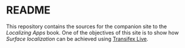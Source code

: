 # README

This repository contains the sources for the companion site to the *Localizing Apps* book. One of the objectives of this site is to show how *Surface localization* can be achieved using [Transifex Live](https://www.transifex.com). 

